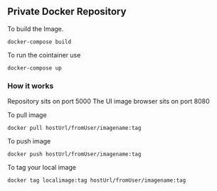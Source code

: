 ## Private Docker Repository ##


To build the Image.

```docker
docker-compose build
```

To run the cointainer use

```docker
docker-compose up
```


### How it works

Repository sits on port 5000 
The UI image browser sits on port 8080

To pull image

```Docker
docker pull hostUrl/fromUser/imagename:tag
```

To push image

```Docker
docker push hostUrl/fromUser/imagename:tag
```

To tag your local image

```docker
docker tag localimage:tag hostUrl/fromUser/imagename:tag
```
